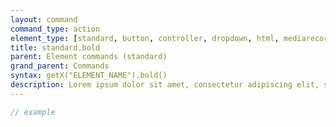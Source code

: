 ```yaml
---
layout: command
command_type: action
element_type: [standard, button, controller, dropdown, html, mediarecorder, scale, text, tooltip]
title: standard.bold
parent: Element commands (standard)
grand_parent: Commands
syntax: getX("ELEMENT_NAME").bold()
description: Lorem ipsum dolor sit amet, consectetur adipiscing elit, sed do eiusmod tempor incididunt ut labore et dolore magna aliqua. Ut enim ad minim veniam, quis nostrud exercitation ullamco laboris nisi ut aliquip ex ea commodo consequat.
---
```


```javascript
// example
```